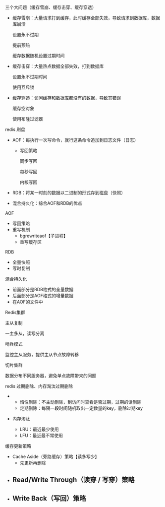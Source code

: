 三个大问题（缓存雪崩、缓存击穿、缓存穿透）

- 缓存雪崩：大量请求打到缓存，此时缓存全部失效，导致请求到数据库，数据库崩溃

  设置永不过期

  提前预热

  缓存数据随机设置过期时间

- 缓存击穿：大量热点数据全部失效，打到数据库

  设置永不过期时间

  使用互斥锁

- 缓存穿透：访问缓存和数据库都没有的数据，导致其错误

  缓存空对象

  使用布隆过滤器



redis 刷盘

- AOF：每执行一次写命令，就行这条命令追加到日志文件（日志）

  - 写回策略

    同步写回

    每秒写回

    内核写回

- RDB：将某一时刻的数据以二进制的形式存到磁盘（快照）

- 混合持久化：综合AOF和RDB的优点



AOF

- 写回策略
- 重写机制
  - bgrewriteaof【子进程】
  - 重写缓存区



RDB

- 全量快照
- 写时复制



混合持久化

- 前面部分是RDB格式的全量数据
- 后面部分是AOF格式的增量数据
- 在AOF的文件中





Redis集群

主从复制

一主多从，读写分离

哨兵模式

监控主从服务，提供主从节点故障转移

切片集群

数据分布不同服务器，避免单点故障带来的问题





redis 过期删除、内存淘汰过期删除

- - 惰性删除：不主动删除，到访问时查看是否过期，过期的话删除
  - 定期删除：每隔一段时间随机取出一定数量的key，删除过期key



- 内存淘汰
  - LRU：最近最少使用
  -  LFU：最近最不常使用



缓存更新策略

- Cache Aside（旁路缓存）策略【读多写少】
  - 先更新再删除
- Read/Write Through（读穿 / 写穿）策略
  - 
- Write Back（写回）策略
  - 
